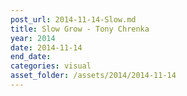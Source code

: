 ```yaml
---
post_url: 2014-11-14-Slow.md
title: Slow Grow - Tony Chrenka
year: 2014
date: 2014-11-14
end_date: 
categories: visual
asset_folder: /assets/2014/2014-11-14
---
```

